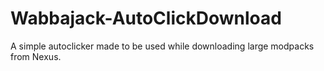 # Wabbajack-AutoClickDownload
 A simple autoclicker made to be used while downloading large modpacks from Nexus.
